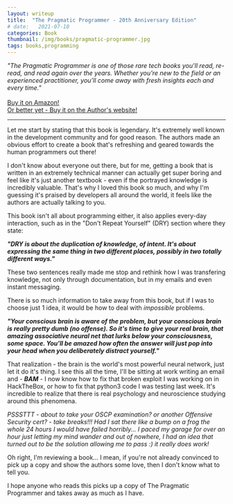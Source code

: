 ```yaml
---
layout: writeup
title:  "The Pragmatic Programmer - 20th Anniversary Edition"
# date:   2021-07-10
categories: Book
thumbnail: /img/books/pragmatic-programmer.jpg
tags: books,programming
---
```

 *"The Pragmatic Programmer is one of those rare tech books you’ll read, re-read, and read again over the years. Whether you’re new to the field or an experienced practitioner, you’ll come away with fresh insights each and every time."* <br><br>
 [Buy it on Amazon!](https://www.amazon.com/Pragmatic-Programmer-journey-mastery-Anniversary-dp-0135957052/dp/0135957052/)<br>
 [Or better yet - Buy it on the Author's website!](https://pragprog.com/titles/tpp20/the-pragmatic-programmer-20th-anniversary-edition/)

---

Let me start by stating that this book is legendary. It's extremely well known in the development community and for good reason. The authors made an obvious effort to create a book that's refreshing and geared towards the human programmers out there! 

I don't know about everyone out there, but for me, getting a book that is written in an extremely technical manner can actually get super boring and feel like it's just another textbook - even if the portrayed knowledge is incredibly valuable. That's why I loved this book so much, and why I'm guessing it's praised by developers all around the world, it feels like the authors are actually talking to you.

This book isn't all about programming either, it also applies every-day interaction, such as in the "Don't Repeat Yourself" (DRY) section where they state:


***"DRY is about the duplication of knowledge, of intent. It's about expressing the same thing in two different places, possibly in two totally different ways."***

These two sentences really made me stop and rethink how I was transfering knowledge, not only through documentation, but in my emails and even instant messaging.

There is so much information to take away from this book, but if I was to choose just 1 idea, it would be how to deal with *impossible* problems.

***"Your conscious brain is aware of the problem, but your conscious brain is really pretty dumb (no offense). So it's time to give your real brain, that amazing associative neural net that lurks below your consciousness, some space. You'll be amazed how often the answer will just pop into your head when you deliberately distract yourself."***

That realization - the brain is the world's most powerful neural network, just let it do it's thing. I see this all the time, I'll be sitting at work writing an email and - ***BAM*** - I now know how to fix that broken exploit I was working on in HackTheBox, or how to fix that python3 code I was testing last week. It's incredible to realize that there is real psychology and neuroscience studying around this phenomena.

*PSSSTTT - about to take your OSCP examination? or another Offensive Security cert? - take breaks!!! Had I sat there like a bump on a frog the whole 24 hours I would have failed horribly... I paced my garage for over an hour just letting my mind wander and out of nowhere, I had an idea that turned out to be the solution allowing me to pass :) it really does work!*

Oh right, I'm reviewing a book... I mean, if you're not already convinced to pick up a copy and show the authors some love, then I don't know what to tell you.

I hope anyone who reads this picks up a copy of The Pragmatic Programmer and takes away as much as I have.


